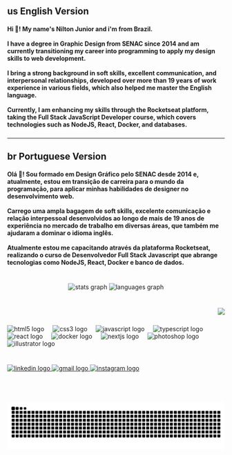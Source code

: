 ## us English Version

<h4 align="left">Hi 👋! My name's Nilton Junior and i'm from Brazil. <br><br>I have a degree in Graphic Design from SENAC since 2014 and am currently transitioning my career into programming to apply my design skills to web development.<br><br>I bring a strong background in soft skills, excellent communication, and interpersonal relationships, developed over more than 19 years of work experience in various fields, which also helped me master the English language.<br><br>Currently, I am enhancing my skills through the Rocketseat platform, taking the Full Stack JavaScript Developer course, which covers technologies such as NodeJS, React, Docker, and databases.</h4>

###
-------------------------------------------------------------------------------------------------------

## br Portuguese Version 

<h4 align="left">Olá 👋! Sou formado em Design Gráfico pelo SENAC desde 2014 e, atualmente, estou em transição de carreira para o mundo da programação, para aplicar minhas habilidades de designer no desenvolvimento web. <br><br>Carrego uma ampla bagagem de soft skills, excelente comunicação e relação interpessoal desenvolvidos ao longo de mais de 19 anos de experiência no mercado de trabalho em diversas áreas, que também me ajudaram a dominar o idioma inglês.<br><br>Atualmente estou me capacitando através da plataforma Rocketseat, realizando o curso de Desenvolvedor Full Stack Javascript que abrange tecnologias como NodeJS, React, Docker e banco de dados.</h4>

###
<br>

<div align="center">
  <img src="https://github-readme-stats.vercel.app/api?username=niltonjrdev&hide_title=false&hide_rank=false&show_icons=true&include_all_commits=true&count_private=true&disable_animations=false&theme=dracula&locale=en&hide_border=false" height="150" alt="stats graph"  />
  <img src="https://github-readme-stats.vercel.app/api/top-langs?username=niltonjrdev&locale=en&hide_title=false&layout=compact&card_width=320&langs_count=5&theme=dracula&hide_border=false" height="150" alt="languages graph"  />
</div>

###
<br>

<img align="right" height="120" src="https://media4.giphy.com/media/v1.Y2lkPTc5MGI3NjExOTF0eDYwN2JmdGw1MWdvM2FmZjd6Nm01ZHFkZDgxNmF5MnhtYWNvYyZlcD12MV9pbnRlcm5hbF9naWZfYnlfaWQmY3Q9Zw/L8K62iTDkzGX6/giphy.gif"  />

###
<br>

<div align="left">
  <img src="https://cdn.jsdelivr.net/gh/devicons/devicon/icons/html5/html5-original.svg" height="30" alt="html5 logo"  />
  <img width="12" />
  <img src="https://cdn.jsdelivr.net/gh/devicons/devicon/icons/css3/css3-original.svg" height="30" alt="css3 logo"  />
  <img width="12" />
  <img src="https://cdn.jsdelivr.net/gh/devicons/devicon/icons/javascript/javascript-original.svg" height="30" alt="javascript logo"  />
  <img width="12" />
  <img src="https://cdn.jsdelivr.net/gh/devicons/devicon/icons/typescript/typescript-original.svg" height="30" alt="typescript logo"  />
  <img width="12" />
  <img src="https://cdn.jsdelivr.net/gh/devicons/devicon/icons/react/react-original.svg" height="30" alt="react logo"  />
  <img width="12" />
  <img src="https://cdn.jsdelivr.net/gh/devicons/devicon/icons/docker/docker-original.svg" height="30" alt="docker logo"  />
  <img width="12" />
  <img src="https://cdn.jsdelivr.net/gh/devicons/devicon/icons/nextjs/nextjs-original.svg" height="30" alt="nextjs logo"  />
  <img width="12" />
  <img src="https://cdn.jsdelivr.net/gh/devicons/devicon/icons/photoshop/photoshop-plain.svg" height="30" alt="photoshop logo"  />
  <img width="12" />
  <img src="https://cdn.jsdelivr.net/gh/devicons/devicon/icons/illustrator/illustrator-plain.svg" height="30" alt="illustrator logo"  />
</div>

###
<br>

<div align="left">
  <a href="www.linkedin.com/in/nilton-junior-5915a2238" target="_blank">
    <img src="https://img.shields.io/static/v1?message=LinkedIn&logo=linkedin&label=&color=0077B5&logoColor=white&labelColor=&style=for-the-badge" height="35" alt="linkedin logo"  />
  </a>
  <a href="dev40.nilton@gmail.com" target="_blank">
    <img src="https://img.shields.io/static/v1?message=Gmail&logo=gmail&label=&color=D14836&logoColor=white&labelColor=&style=for-the-badge" height="35" alt="gmail logo"  />
  </a>
  <a href="https://www.instagram.com/njunior.dev/" target="_blank">
    <img src="https://img.shields.io/static/v1?message=Instagram&logo=instagram&label=&color=E4405F&logoColor=white&labelColor=&style=for-the-badge" height="35" alt="instagram logo"  />
  </a>
</div>

###
<br>

<br clear="both">

![Snake animation](https://github.com/niltonjrdev/niltonjrdev/blob/output/snake.svg)


###
